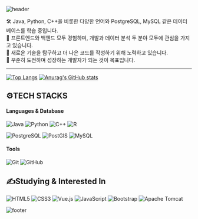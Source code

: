 <!-- Header -->
![header](https://capsule-render.vercel.app/api?type=waving&color=0:4F98FF,100:A078FF&height=200&section=header&text=Hi,%20there!%20👋&fontSize=40&fontColor=ffffff&animation=fadeIn)

🛠️ Java, Python, C++을 비롯한 다양한 언어와 PostgreSQL, MySQL 같은 데이터베이스를 학습 중입니다.  
🎨 프론트엔드와 백엔드 모두 경험하며, 개발과 데이터 분석 두 분야 모두에 관심을 가지고 있습니다. <br>
🚀 새로운 기술을 탐구하고 더 나은 코드를 작성하기 위해 노력하고 있습니다.  
🌟 꾸준히 도전하며 성장하는 개발자가 되는 것이 목표입니다.

---

[![Top Langs](https://github-readme-stats.vercel.app/api/top-langs/?username=brightk123)](https://github.com/anuraghazra/github-readme-stats)
[![Anurag's GitHub stats](https://github-readme-stats.vercel.app/api?username=brightk123)](https://github.com/anuraghazra/github-readme-stats)


## ⚙️TECH STACKS 
#### Languages & Database
![Java](https://img.shields.io/badge/Java-007396?style=for-the-badge&logo=OpenJDK&logoColor=white)
![Python](https://img.shields.io/badge/Python-3776AB?style=for-the-badge&logo=Python&logoColor=white)
![C++](https://img.shields.io/badge/C++-00599C?style=for-the-badge&logo=c%2B%2B&logoColor=white)
![R](https://img.shields.io/badge/R-276DC3?style=for-the-badge&logo=R&logoColor=white)

![PostgreSQL](https://img.shields.io/badge/PostgreSQL-4169E1?style=for-the-badge&logo=PostgreSQL&logoColor=white)
![PostGIS](https://img.shields.io/badge/PostGIS-00A98F?style=for-the-badge&logo=PostgreSQL&logoColor=white)
![MySQL](https://img.shields.io/badge/MySQL-4479A1?style=for-the-badge&logo=MySQL&logoColor=white)
#### Tools
![Git](https://img.shields.io/badge/Git-F05032?style=for-the-badge&logo=Git&logoColor=white)
![GitHub](https://img.shields.io/badge/GitHub-181717?style=for-the-badge&logo=GitHub&logoColor=white)


## ✍️Studying & Interested In
![HTML5](https://img.shields.io/badge/HTML5-E34F26?style=for-the-badge&logo=HTML5&logoColor=white)
![CSS3](https://img.shields.io/badge/CSS3-1572B6?style=for-the-badge&logo=CSS3&logoColor=white)
![Vue.js](https://img.shields.io/badge/Vue.js-4FC08D?style=for-the-badge&logo=Vue.js&logoColor=white)
![JavaScript](https://img.shields.io/badge/JavaScript-F7DF1E?style=for-the-badge&logo=JavaScript&logoColor=black)
![Bootstrap](https://img.shields.io/badge/Bootstrap-7952B3?style=for-the-badge&logo=Bootstrap&logoColor=white)
![Apache Tomcat](https://img.shields.io/badge/Tomcat-F8DC75?style=for-the-badge&logo=Apache-Tomcat&logoColor=black)

<!-- Footer -->
![footer](https://capsule-render.vercel.app/api?type=waving&color=0:4F98FF,100:A078FF&height=200&section=footer&fontSize=40&fontColor=ffffff&animation=fadeIn)








